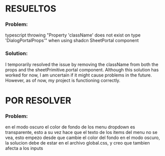 # RESUELTOS

### Problem:
typescript throwing "Property 'className' does not exist on type 'DialogPortalProps'"
when using shadcn SheetPortal component

### Solution:
I temporarily resolved the issue by removing the className from both the props and the sheetPrimitive.portal component.
Although this solution has worked for now, I am uncertain if it might cause problems in the future. However, as of now, my project is functioning correctly.


# POR RESOLVER

### Problem:

en el modo oscuro el color de fondo de los menu dropdown es transparente, esto a su vez hace que el texto de los items del menu no se vea, esto empezo desde que cambie el color del fondo en el modo oscuro, la solucion debe de estar en el archivo global.css, y creo que tambien afecta a los inputs